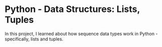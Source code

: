 # Python - Data Structures: Lists, Tuples

In this project, I learned about how sequence data types work in Python - specifically, lists and tuples.
